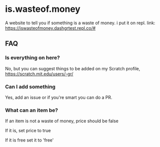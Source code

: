 # is.wasteof.money
A website to tell you if something is a waste of money.
i put it on repl. link: https://iswasteofmoney.dashgrtest.repl.co/#

## FAQ

### Is everything on here?

No, but you can suggest things to be added on my Scratch profile, https://scratch.mit.edu/users/-gr/

### Can I add something

Yes, add an issue or if you're smart you can do a PR.

### What can an item be?

If an item is not a waste of money, price should be false

If it is, set price to true

If it is free set it to 'free'
